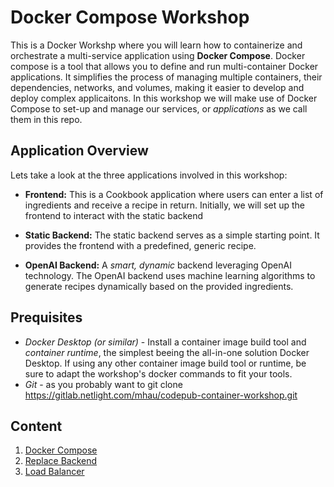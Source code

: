 # Docker Compose Workshop

This is a Docker Workshp where you will learn how to containerize and orchestrate a multi-service application using **Docker Compose**. Docker compose is a tool that allows you to define and run multi-container Docker applications. It simplifies the process of managing multiple containers, their dependencies, networks, and volumes, making it easier to develop and deploy complex applicaitons. In this workshop we will make use of Docker Compose to set-up and manage our services, or _applications_ as we call them in this repo.

## Application Overview

Lets take a look at the three applications involved in this workshop:

- **Frontend:** This is a Cookbook application where users can enter a list of ingredients and receive a recipe in return. Initially, we will set up the frontend to interact with the static backend

- **Static Backend:** The static backend serves as a simple starting point. It provides the frontend with a predefined, generic recipe.

- **OpenAI Backend:** A _smart, dynamic_ backend leveraging OpenAI technology. The OpenAI backend uses machine learning algorithms to generate recipes dynamically based on the provided ingredients.

## Prequisites

- _Docker Desktop (or similar)_ - Install a container image build tool and _container runtime_, the simplest beeing the all-in-one solution Docker Desktop. If using any other container image build tool or runtime, be sure to adapt the workshop's docker commands to fit your tools.
- _Git_ - as you probably want to git clone https://gitlab.netlight.com/mhau/codepub-container-workshop.git

## Content

1. [Docker Compose](../01-docker-compose/README.md)
2. [Replace Backend](../02-replace-backend/README.md)
3. [Load Balancer](../03-load-balancer/README.md)
